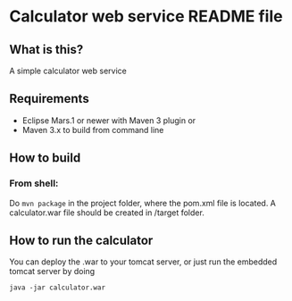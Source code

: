 # Calculator web service README file

## What is this?
A simple calculator web service 

## Requirements
- Eclipse Mars.1 or newer with Maven 3 plugin
or
- Maven 3.x to build from command line

## How to build
### From shell:
Do 
`mvn package`
in the project folder, where the pom.xml file is located. A calculator.war file should be created in /target folder.

## How to run the calculator
You can deploy the .war to your tomcat server, or just run the embedded tomcat server by doing

`java -jar calculator.war`

